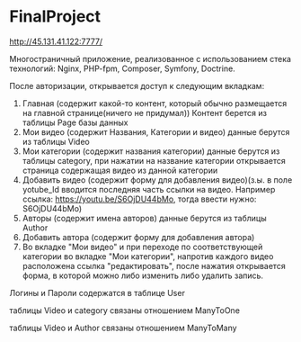 # FinalProject

http://45.131.41.122:7777/

Многостраничный приложение, реализованное с использованием стека технологий: Nginx, PHP-fpm, Composer, Symfony, Doctrine.

После авторизации, открывается доступ к следующим вкладкам:
1) Главная (содержит какой-то контент, который обычно размещается на главной странице(ничего не придумал)) Контент берется из таблицы Page базы данных
2) Мои видео (содержит Названия, Категории и видео) данные берутся из таблицы Video 
3) Мои категории (содержит названия категории) данные берутся из таблицы category, при нажатии на название категории открывается страница содержащая видео из данной категории
4) Добавить видео (содержит форму для добавления видео)(з.ы. в поле yotube_Id вводится последняя часть ссылки на видео. Например ссылка: https://youtu.be/S6OjDU44bMo, тогда ввести нужно: S6OjDU44bMo)
5) Авторы (содержит имена авторов) данные берутся из таблицы Author
6) Добавить автора (содержит форму для добавления автора)
7) Во вкладке "Мои видео" и при переходе по соответствующей категории во вкладке "Мои категории", напротив каждого видео расположена ссылка "редактировать", после нажатия открывается форма, в которой можно либо изменить либо удалить запись.

Логины и Пароли содержатся в таблице User

таблицы Video и category связаны отношением ManyToOne

таблицы Video и Author связаны отношением ManyToMany
